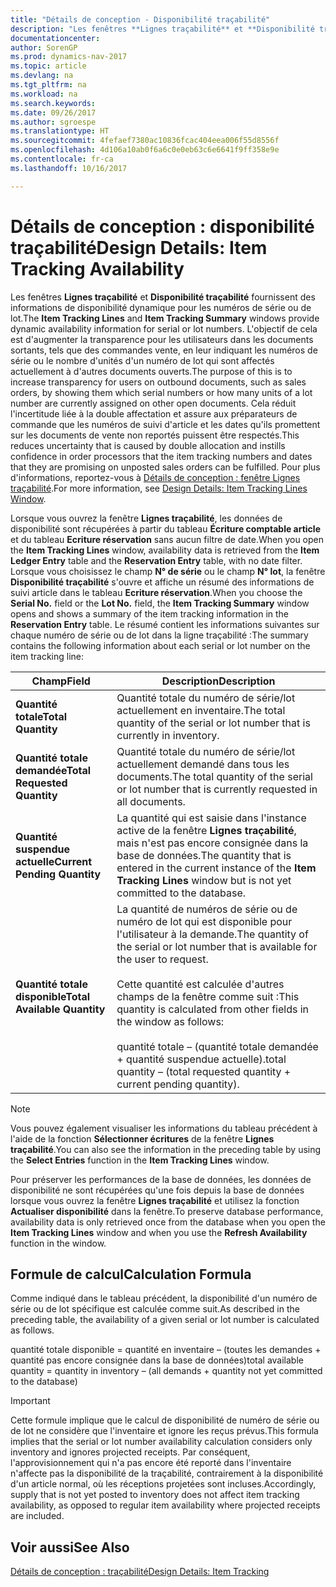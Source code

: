 ```yaml
---
title: "Détails de conception - Disponibilité traçabilité"
description: "Les fenêtres **Lignes traçabilité** et **Disponibilité traçabilité** fournissent des informations de disponibilité dynamique pour les numéros de série ou de lot. L'objectif de cela est d'augmenter la transparence pour les utilisateurs dans les documents sortants, tels que des commandes vente, en leur indiquant les numéros de série ou le nombre d'unités d'un numéro de lot qui sont affectés actuellement à d'autres documents ouverts. Cela réduit l'incertitude liée à la double affectation et assure aux préparateurs de commande que les numéros de suivi d'article et les dates qu'ils promettent sur les documents de vente non reportés puissent être respectés."
documentationcenter: 
author: SorenGP
ms.prod: dynamics-nav-2017
ms.topic: article
ms.devlang: na
ms.tgt_pltfrm: na
ms.workload: na
ms.search.keywords: 
ms.date: 09/26/2017
ms.author: sgroespe
ms.translationtype: HT
ms.sourcegitcommit: 4fefaef7380ac10836fcac404eea006f55d8556f
ms.openlocfilehash: 4d106a10ab0f6a6c0e0eb63c6e6641f9ff358e9e
ms.contentlocale: fr-ca
ms.lasthandoff: 10/16/2017

---
```

# <a name="design-details-item-tracking-availability"></a><span data-ttu-id="a761f-105">Détails de conception : disponibilité traçabilité</span><span class="sxs-lookup"><span data-stu-id="a761f-105">Design Details: Item Tracking Availability</span></span>
<span data-ttu-id="a761f-106">Les fenêtres **Lignes traçabilité** et **Disponibilité traçabilité** fournissent des informations de disponibilité dynamique pour les numéros de série ou de lot.</span><span class="sxs-lookup"><span data-stu-id="a761f-106">The **Item Tracking Lines** and **Item Tracking Summary** windows provide dynamic availability information for serial or lot numbers.</span></span> <span data-ttu-id="a761f-107">L'objectif de cela est d'augmenter la transparence pour les utilisateurs dans les documents sortants, tels que des commandes vente, en leur indiquant les numéros de série ou le nombre d'unités d'un numéro de lot qui sont affectés actuellement à d'autres documents ouverts.</span><span class="sxs-lookup"><span data-stu-id="a761f-107">The purpose of this is to increase transparency for users on outbound documents, such as sales orders, by showing them which serial numbers or how many units of a lot number are currently assigned on other open documents.</span></span> <span data-ttu-id="a761f-108">Cela réduit l'incertitude liée à la double affectation et assure aux préparateurs de commande que les numéros de suivi d'article et les dates qu'ils promettent sur les documents de vente non reportés puissent être respectés.</span><span class="sxs-lookup"><span data-stu-id="a761f-108">This reduces uncertainty that is caused by double allocation and instills confidence in order processors that the item tracking numbers and dates that they are promising on unposted sales orders can be fulfilled.</span></span> <span data-ttu-id="a761f-109">Pour plus d'informations, reportez\-vous à [Détails de conception : fenêtre Lignes traçabilité](design-details-item-tracking-lines-window.md).</span><span class="sxs-lookup"><span data-stu-id="a761f-109">For more information, see [Design Details: Item Tracking Lines Window](design-details-item-tracking-lines-window.md).</span></span>  

 <span data-ttu-id="a761f-110">Lorsque vous ouvrez la fenêtre **Lignes traçabilité**, les données de disponibilité sont récupérées à partir du tableau **Écriture comptable article** et du tableau **Ecriture réservation** sans aucun filtre de date.</span><span class="sxs-lookup"><span data-stu-id="a761f-110">When you open the **Item Tracking Lines** window, availability data is retrieved from the **Item Ledger Entry** table and the **Reservation Entry** table, with no date filter.</span></span> <span data-ttu-id="a761f-111">Lorsque vous choisissez le champ **N° de série** ou le champ **N° lot**, la fenêtre **Disponibilité traçabilité** s'ouvre et affiche un résumé des informations de suivi article dans le tableau **Ecriture réservation**.</span><span class="sxs-lookup"><span data-stu-id="a761f-111">When you choose the **Serial No.** field or the **Lot No.** field, the **Item Tracking Summary** window opens and shows a summary of the item tracking information in the **Reservation Entry** table.</span></span> <span data-ttu-id="a761f-112">Le résumé contient les informations suivantes sur chaque numéro de série ou de lot dans la ligne traçabilité :</span><span class="sxs-lookup"><span data-stu-id="a761f-112">The summary contains the following information about each serial or lot number on the item tracking line:</span></span>  

|<span data-ttu-id="a761f-113">Champ</span><span class="sxs-lookup"><span data-stu-id="a761f-113">Field</span></span>|<span data-ttu-id="a761f-114">Description</span><span class="sxs-lookup"><span data-stu-id="a761f-114">Description</span></span>|  
|---------------------------------|---------------------------------------|  
|<span data-ttu-id="a761f-115">**Quantité totale**</span><span class="sxs-lookup"><span data-stu-id="a761f-115">**Total Quantity**</span></span>|<span data-ttu-id="a761f-116">Quantité totale du numéro de série/lot actuellement en inventaire.</span><span class="sxs-lookup"><span data-stu-id="a761f-116">The total quantity of the serial or lot number that is currently in inventory.</span></span>|  
|<span data-ttu-id="a761f-117">**Quantité totale demandée**</span><span class="sxs-lookup"><span data-stu-id="a761f-117">**Total Requested Quantity**</span></span>|<span data-ttu-id="a761f-118">Quantité totale du numéro de série/lot actuellement demandé dans tous les documents.</span><span class="sxs-lookup"><span data-stu-id="a761f-118">The total quantity of the serial or lot number that is currently requested in all documents.</span></span>|  
|<span data-ttu-id="a761f-119">**Quantité suspendue actuelle**</span><span class="sxs-lookup"><span data-stu-id="a761f-119">**Current Pending Quantity**</span></span>|<span data-ttu-id="a761f-120">La quantité qui est saisie dans l'instance active de la fenêtre **Lignes traçabilité**, mais n'est pas encore consignée dans la base de données.</span><span class="sxs-lookup"><span data-stu-id="a761f-120">The quantity that is entered in the current instance of the **Item Tracking Lines** window but is not yet committed to the database.</span></span>|  
|<span data-ttu-id="a761f-121">**Quantité totale disponible**</span><span class="sxs-lookup"><span data-stu-id="a761f-121">**Total Available Quantity**</span></span>|<span data-ttu-id="a761f-122">La quantité de numéros de série ou de numéro de lot qui est disponible pour l'utilisateur à la demande.</span><span class="sxs-lookup"><span data-stu-id="a761f-122">The quantity of the serial or lot number that is available for the user to request.</span></span><br /><br /> <span data-ttu-id="a761f-123">Cette quantité est calculée d'autres champs de la fenêtre comme suit :</span><span class="sxs-lookup"><span data-stu-id="a761f-123">This quantity is calculated from other fields in the window as follows:</span></span><br /><br /> <span data-ttu-id="a761f-124">quantité totale – (quantité totale demandée + quantité suspendue actuelle).</span><span class="sxs-lookup"><span data-stu-id="a761f-124">total quantity – (total requested quantity + current pending quantity).</span></span>|  

> [!NOTE]  
>  <span data-ttu-id="a761f-125">Vous pouvez également visualiser les informations du tableau précédent à l'aide de la fonction **Sélectionner écritures** de la fenêtre **Lignes traçabilité**.</span><span class="sxs-lookup"><span data-stu-id="a761f-125">You can also see the information in the preceding table by using the **Select Entries** function in the **Item Tracking Lines** window.</span></span>  

 <span data-ttu-id="a761f-126">Pour préserver les performances de la base de données, les données de disponibilité ne sont récupérées qu'une fois depuis la base de données lorsque vous ouvrez la fenêtre **Lignes traçabilité** et utilisez la fonction **Actualiser disponibilité** dans la fenêtre.</span><span class="sxs-lookup"><span data-stu-id="a761f-126">To preserve database performance, availability data is only retrieved once from the database when you open the **Item Tracking Lines** window and when you use the **Refresh Availability** function in the window.</span></span>  

## <a name="calculation-formula"></a><span data-ttu-id="a761f-127">Formule de calcul</span><span class="sxs-lookup"><span data-stu-id="a761f-127">Calculation Formula</span></span>  
 <span data-ttu-id="a761f-128">Comme indiqué dans le tableau précédent, la disponibilité d'un numéro de série ou de lot spécifique est calculée comme suit.</span><span class="sxs-lookup"><span data-stu-id="a761f-128">As described in the preceding table, the availability of a given serial or lot number is calculated as follows.</span></span>  

 <span data-ttu-id="a761f-129">quantité totale disponible = quantité en inventaire – (toutes les demandes + quantité pas encore consignée dans la base de données)</span><span class="sxs-lookup"><span data-stu-id="a761f-129">total available quantity = quantity in inventory – (all demands + quantity not yet committed to the database)</span></span>  

> [!IMPORTANT]  
>  <span data-ttu-id="a761f-130">Cette formule implique que le calcul de disponibilité de numéro de série ou de lot ne considère que l'inventaire et ignore les reçus prévus.</span><span class="sxs-lookup"><span data-stu-id="a761f-130">This formula implies that the serial or lot number availability calculation considers only inventory and ignores projected receipts.</span></span> <span data-ttu-id="a761f-131">Par conséquent, l'approvisionnement qui n'a pas encore été reporté dans l'inventaire n'affecte pas la disponibilité de la traçabilité, contrairement à la disponibilité d'un article normal, où les réceptions projetées sont incluses.</span><span class="sxs-lookup"><span data-stu-id="a761f-131">Accordingly, supply that is not yet posted to inventory does not affect item tracking availability, as opposed to regular item availability where projected receipts are included.</span></span>  

## <a name="see-also"></a><span data-ttu-id="a761f-132">Voir aussi</span><span class="sxs-lookup"><span data-stu-id="a761f-132">See Also</span></span>  
 [<span data-ttu-id="a761f-133">Détails de conception : traçabilité</span><span class="sxs-lookup"><span data-stu-id="a761f-133">Design Details: Item Tracking</span></span>](design-details-item-tracking.md)

